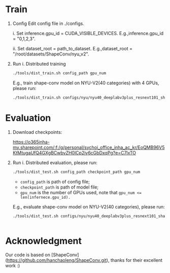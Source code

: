 # Train
1. Config
  Edit config file in ./configs.

    i. Set inference.gpu_id = CUDA_VISIBLE_DEVICES.
    E.g.,inference.gpu_id = "0,1,2,3".

    ii. Set dataset_root = path_to_dataset.
     E.g.,dataset_root = "/root/datasets/ShapeConv/nyu_v2".
     
2. Run
    i. Distributed training
    ```bash
    ./tools/dist_train.sh config_path gpu_num
    ```
    E.g., train shape-conv model on NYU-V2(40 categories) with 4 GPUs, please run:
    ```bash
    ./tools/dist_train.sh configs/nyu/nyu40_deeplabv3plus_resnext101_shape.py 4
    ```

# Evaluation
1. Download checkpoints:
   
    https://o365inha-my.sharepoint.com/:f:/g/personal/sychoi_office_inha_ac_kr/EoQMB96V5KtMtugaUfQ4GXgBCwbvZH0lCp2jy6cGbDxqPg?e=C7lxTO
4. Run
    i. Distributed evaluation, please run:
    ```bash
    ./tools/dist_test.sh config_path checkpoint_path gpu_num
    ```
    - `config_path` is path of config file;
    - `checkpoint_path` is path of model file;
    - `gpu_num` is the number of GPUs used, note that `gpu_num <= len(infernece.gpu_id).`


    E.g., evaluate shape-conv model on NYU-V2(40 categories), please run:
    ```bash
    ./tools/dist_test.sh configs/nyu/nyu40_deeplabv3plus_resnext101_shape.py checkpoints/nyu40_deeplabv3plus_resnext101_shape.pth 4
    


# Acknowledgment
Our code is based on [ShapeConv] (https://github.com/hanchaoleng/ShapeConv.git), thanks for their excellent work :)
